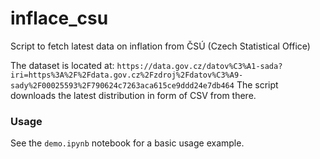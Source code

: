 # inflace_csu
Script to fetch latest data on inflation from ČSÚ (Czech Statistical Office)


The dataset is located at: `https://data.gov.cz/datov%C3%A1-sada?iri=https%3A%2F%2Fdata.gov.cz%2Fzdroj%2Fdatov%C3%A9-sady%2F00025593%2F790624c7263aca615ce9ddd24e7db464`
The script downloads the latest distribution in form of CSV from there.

### Usage
See the `demo.ipynb` notebook for a basic usage example.
